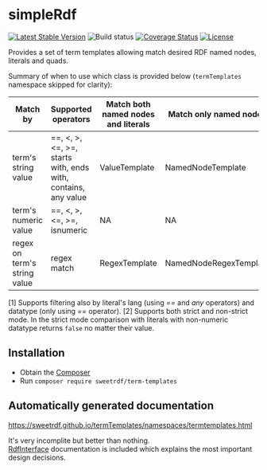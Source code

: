 # simpleRdf

[![Latest Stable Version](https://poser.pugx.org/sweetrdf/term-templates/v/stable)](https://packagist.org/packages/sweetrdf/term-templates)
![Build status](https://github.com/sweetrdf/termTemplates/workflows/phpunit/badge.svg?branch=master)
[![Coverage Status](https://coveralls.io/repos/github/sweetrdf/termTemplates/badge.svg?branch=master)](https://coveralls.io/github/sweetrdf/termTemplates?branch=master)
[![License](https://poser.pugx.org/sweetrdf/term-templates/license)](https://packagist.org/packages/sweetrdf/term-templates)

Provides a set of term templates allowing match desired RDF named nodes, literals and quads.

Summary of when to use which class is provided below (`termTemplates` namespace skipped for clarity):

| Match by                     | Supported operators         | Match both named nodes and literals | Match only named nodes | Match only literals    | Remarks |
|------------------------------|-----------------------------|-------------------------------------|------------------------|------------------------|---------|
| term's string value          | ==, <, >, <=, >=, starts with, ends with, contains, any value | ValueTemplate | NamedNodeTemplate | LiteralTemplate [1] |     |
| term's numeric value         | ==, <, >, <=, >=, isnumeric | NA                                  | NA                     | NumericTemplate        | [2]     |
| regex on term's string value | regex match                 | RegexTemplate                       | NamedNodeRegexTemplate | LiteralRegexTemplate   |         |

[1] Supports filtering also by literal's lang (using *==* and *any* operators) and datatype (only using *==* operator).
[2] Supports both strict and non-strict mode. In the strict mode comparison with literals with non-numeric datatype returns `false` no matter their value.

## Installation

* Obtain the [Composer](https://getcomposer.org)
* Run `composer require sweetrdf/term-templates`

## Automatically generated documentation

https://sweetrdf.github.io/termTemplates/namespaces/termtemplates.html

It's very incomplite but better than nothing.\
[RdfInterface](https://github.com/sweetrdf/rdfInterface/) documentation is included which explains the most important design decisions.
